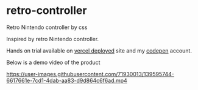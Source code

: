 # retro-controller
Retro Nintendo controller by css

Inspired by retro Nintendo controller.

Hands on trial available on [vercel deployed](https://retro-controller.vercel.app/) site and my [codepen](https://codepen.io/bhargavkadali39/pen/zYdEprR) account.

Below is a demo video of the product



https://user-images.githubusercontent.com/71930013/139595744-6617661e-7cd1-4dab-aa83-d9d864c6f6ad.mp4

